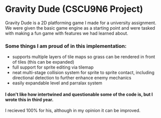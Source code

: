 # Gravity Dude (CSCU9N6 Project)

Gravity Dude is a 2D platforming game I made for a university assignment. We were given the basic game engine as a starting point and were tasked with making a fun game with features we had learned about.

### Some things I am proud of in this implementation:
- supports multiple layers of tile maps so grass can be rendered in front of tiles (this can be expanded)
- full support for sprite editing via tilemap
- neat multi-stage collision system for sprite to sprite contact, including directional detection to further enhance enemy mechanics
- easily expandable level and parralax system

#### I don't like how intertwined and questionable some of the code is, but I wrote this in third year.
I recieved 100% for his, although in my opinion it can be improved.
